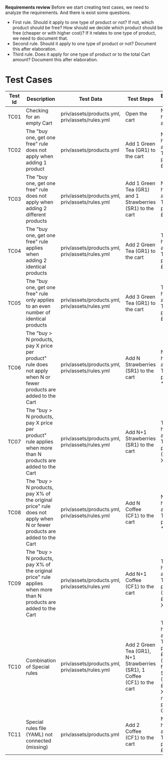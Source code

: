 
**Requirements review**
Before we start creating test cases, we need to analyze the requirements. And there is exist some questions.
- First rule. Should it apply to one type of product or not? If not, which product should be free? How should we decide 
which product should be free (cheaper or with higher cost)? If it relates to one type of product, we need to document that.
- Second rule. Should it apply to one type of product or not? Document this after elaboration.
- Third rule. Does it apply for one type of product or to the total Cart amount? Document this after elaboration.


# Test Cases

| Test Id | Description                                                                                                             | Test Data                                       | Test Steps                                                                | Expected result                                                                                                       |
|---------|-------------------------------------------------------------------------------------------------------------------------|-------------------------------------------------|---------------------------------------------------------------------------|-----------------------------------------------------------------------------------------------------------------------|
| TC01    | Checking for an empty Cart                                                                                              | priv/assets/products.yml, priv/assets/rules.yml | Open the cart                                                             | No rule has been applied                                                                                              |
| TC02    | The "buy one, get one free" rule does not apply when adding 1 product                                                   | priv/assets/products.yml                        | Add 1 Green Tea (GR1) to the cart                                         | No rule has been applied. The total price is £3.11                                                                    |
| TC03    | The "buy one, get one free" rule does not apply when adding 2 different products                                        | priv/assets/products.yml, priv/assets/rules.yml | Add 1 Green Tea (GR1) and 1 Strawberries (SR1) to the cart                | No rule has been applied. The total price is £8.11                                                                    |
| TC04    | The "buy one, get one free" rule applies when adding 2 identical products                                               | priv/assets/products.yml, priv/assets/rules.yml | Add 2 Green Tea (GR1) to the cart                                         | The rule has been applied. The total price is £3.11                                                                   |
| TC05    | The "buy one, get one free" rule only applies to an even number of identical products                                   | priv/assets/products.yml, priv/assets/rules.yml | Add 3 Green Tea (GR1) to the cart                                         | The rule has been applied. The total price is £6.22                                                                   |
| TC06    | The "buy > N products, pay X price per product" rule does not apply when N or fewer products are added to the Cart      | priv/assets/products.yml, priv/assets/rules.yml | Add N Strawberries (SR1) to the cart                                      | No rule has been applied. The total price is N * £5.00                                                                |
| TC07    | The "buy > N products, pay X price per product" rule applies when more than N products are added to the Cart            | priv/assets/products.yml, priv/assets/rules.yml | Add N+1 Strawberries (SR1) to the cart                                    | The rule has been applied. The total price is (N+1) * X                                                               |
| TC08    | The "buy > N products, pay X% of the original price" rule does not apply when N or fewer products are added to the Cart | priv/assets/products.yml, priv/assets/rules.yml | Add N Coffee (CF1) to the cart                                            | No rule has been applied. The total price is N * £11.23                                                               |
| TC09    | The "buy > N products, pay X% of the original price" rule applies when more than N products are added to the Cart       | priv/assets/products.yml, priv/assets/rules.yml | Add N+1 Coffee (CF1) to the cart                                          | The rule has been applied. The total price is (N+1) * £11.23 * X%                                                     |
| TC10    | Combination of Special rules                                                                                            | priv/assets/products.yml, priv/assets/rules.yml | Add 2 Green Tea (GR1), N+1 Strawberries (SR1), 1 Coffee (CF1) to the cart | The rules has been applied. The total price is £3.11 (GR1 + 1 free) + SR1 ((N+1) * £5.00 * X%) + normal price for CF1 |
| TC11    | Special rules file (YAML) not connected (missing)                                                                       | priv/assets/products.yml                        | Add 2 Coffee (CF1) to the cart                                            | No rule has been applied. The total price is £22.46                                                                   |

